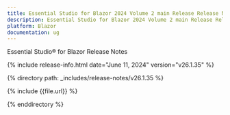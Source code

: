 ```yaml
---
title: Essential Studio for Blazor 2024 Volume 2 main Release Release Notes  
description: Essential Studio for Blazor 2024 Volume 2 main Release Release Notes  
platform: Blazor
documentation: ug
---
```


Essential Studio&reg; for Blazor  Release Notes  

{% include release-info.html date="June 11, 2024"  version="v26.1.35" %} 

{% directory path: _includes/release-notes/v26.1.35 %}

{% include {{file.url}} %}

{% enddirectory %}